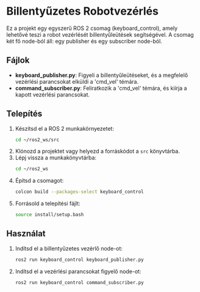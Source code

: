 # Billentyűzetes Robotvezérlés

Ez a projekt egy egyszerű ROS 2 csomag (keyboard_control), amely lehetővé teszi a robot vezérlését billentyűleütések segítségével. A csomag két fő node-ból áll: egy publisher és egy subscriber node-ból.

## Fájlok
- **keyboard_publisher.py**: Figyeli a billentyűleütéseket, és a megfelelő vezérlési parancsokat elküldi a 'cmd_vel' témára.
- **command_subscriber.py**: Feliratkozik a 'cmd_vel' témára, és kiírja a kapott vezérlési parancsokat.

## Telepítés
1. Készítsd el a ROS 2 munkakörnyezetet:
   ```bash
   cd ~/ros2_ws/src
   ```
2. Klónozd a projektet vagy helyezd a forráskódot a `src` könyvtárba.
3. Lépj vissza a munkakönyvtárba:
   ```bash
   cd ~/ros2_ws
   ```
4. Építsd a csomagot:
   ```bash
   colcon build --packages-select keyboard_control
   ```
5. Forrásold a telepítési fájlt:
   ```bash
   source install/setup.bash
   ```

## Használat
1. Indítsd el a billentyűzetes vezérlő node-ot:
   ```bash
   ros2 run keyboard_control keyboard_publisher.py
   ```
2. Indítsd el a vezérlési parancsokat figyelő node-ot:
   ```bash
   ros2 run keyboard_control command_subscriber.py
   ```
